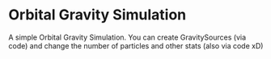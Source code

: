 # Orbital Gravity Simulation

A simple Orbital Gravity Simulation. You can create GravitySources (via code) and change the number of particles and other stats (also via code xD)
